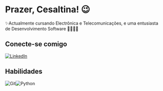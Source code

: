# Prazer, Cesaltina! 😉

✨Actualmente cursando Electrônica e Telecomunicações, e uma entusiasta de Desenvolvimento Software 👩🏾‍💻💜


## Conecte-se comigo
[![LinkedIn](https://img.shields.io/badge/LinkedIn-0077B5?style=for-the-badge&logo=linkedin&logoColor=purple)](https://www.linkedin.com/in/cesaltinafilipe?utm_source=share&utm_campaign=share_via&utm_content=profile&utm_medium=android_app)



## Habilidades

![Git](https://img.shields.io/badge/GIT-E44C30?style=for-the-badge&logo=git&logoColor=purple)![Python](https://img.shields.io/badge/python-3670A0?style=for-the-badge&logo=python&logoColor=ffdd54) 

<!---
Cesalty01/Cesalty01 is a ✨ special ✨ repository because its `README.md` (this file) appears on your GitHub profile.
You can click the Preview link to take a look at your changes.
--->
